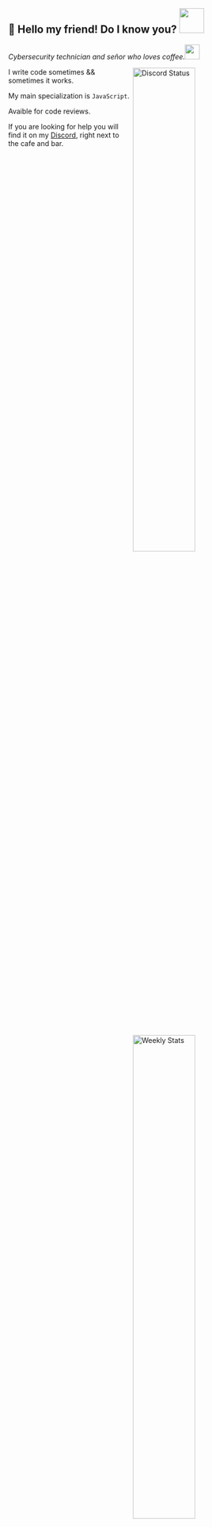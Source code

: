 <h2>👋 Hello my friend! Do I know you? <img src="https://media.giphy.com/media/12oufCB0MyZ1Go/giphy.gif" width="50"></h2>
<p><em>Cybersecurity technician and señor who loves coffee.</a><img src="https://media.giphy.com/media/WUlplcMpOCEmTGBtBW/giphy.gif" width="30"> 
</em></p>
<a href="https://discord.com/users/190755326637768704" target="_blank">
	<img width="50%" align="right" alt="Discord Status" src="https://lanyard.cnrad.dev/api/190755326637768704?bg=1f1f1f&borderRadius=5px">
</a>

<a href="https://wakatime.com/@ewolfie" target="_blank">
	<img width="50%" align="right" alt="Weekly Stats" src="https://github-readme-stats.vercel.app/api/wakatime?username=ewolfie&border_radius=5px&theme=dark&bg_color=1f1f1f&border_color=1f1f1f&icon_color=58a6ff&show_icons=true&disable_animations=true&custom_title=Last%20activity">
</a>

I write code sometimes && sometimes it works.

My main specialization is `JavaScript`.

Avaible for code reviews.

If you are looking for help you will find it on my [Discord](https://discord.gg/4TWmMfMU6N), right next to the cafe and bar.


